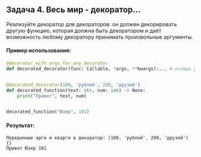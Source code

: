 ## Задача 4. Весь мир - декоратор...
Реализуйте декоратор для декораторов: он должен декорировать другую функцию, 
которая должна быть декоратором и даёт возможность любому декоратору принимать произвольные аргументы.

#### Пример использования:
````python
@decorator_with_args_for_any_decorator
def decorated_decorator(func: Callable, *args, **kwargs):... # отсюда уже сами!


@decorated_decorator(100, 'рублей', 200, 'друзей')
def decorated_function(text: str, num: int) -> None:
    print("Привет", text, num)


decorated_function("Юзер", 101)
````
#### Результат:
````
Переданные арги и кварги в декоратор: (100, 'рублей', 200, 'друзей') {}
Привет Юзер 101
````


